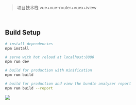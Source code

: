 > 项目技术栈 vue+vue-router+vuex+iview
<br/>

## Build Setup

``` bash
# install dependencies
npm install

# serve with hot reload at localhost:8080
npm run dev

# build for production with minification
npm run build

# build for production and view the bundle analyzer report
npm run build --report
```


![](https://upload-images.jianshu.io/upload_images/6177839-d27b34656173e25f.jpg?imageMogr2/auto-orient/strip%7CimageView2/2/w/1240)





















